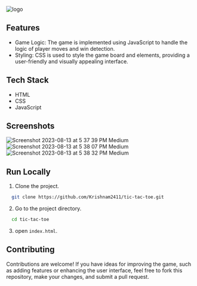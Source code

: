 ![logo](https://github.com/Krishnam2411/tic-tac-toe/assets/124492864/fcd3e269-53dc-4712-ad6d-260585b321d2)


## Features
- Game Logic: The game is implemented using JavaScript to handle the logic of player moves and win detection.
- Styling: CSS is used to style the game board and elements, providing a user-friendly and visually appealing interface.

## Tech Stack
- HTML
- CSS
- JavaScript

## Screenshots
![Screenshot 2023-08-13 at 5 37 39 PM Medium](https://github.com/Krishnam2411/tic-tac-toe/assets/124492864/83e912ed-a4b4-4207-97b2-c7923a42efaf)
![Screenshot 2023-08-13 at 5 38 07 PM Medium](https://github.com/Krishnam2411/tic-tac-toe/assets/124492864/8b57bbfb-cad9-4794-89d7-91c239cf61a9)
![Screenshot 2023-08-13 at 5 38 32 PM Medium](https://github.com/Krishnam2411/tic-tac-toe/assets/124492864/c1d07732-8ae6-4a0d-b999-6488a7666478)

## Run Locally
1. Clone the project.

```bash
  git clone https://github.com/Krishnam2411/tic-tac-toe.git
```

2. Go to the project directory.

```bash
  cd tic-tac-toe
```

3. open `index.html`.

## Contributing
Contributions are welcome! If you have ideas for improving the game, such as adding features or enhancing the user interface, feel free to fork this repository, make your changes, and submit a pull request.
